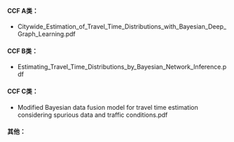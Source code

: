 #### CCF A类：
- Citywide_Estimation_of_Travel_Time_Distributions_with_Bayesian_Deep_Graph_Learning.pdf

#### CCF B类：
- Estimating_Travel_Time_Distributions_by_Bayesian_Network_Inference.pdf

#### CCF C类：
 - Modified Bayesian data fusion model for travel time estimation considering spurious data and traffic conditions.pdf

#### 其他：
